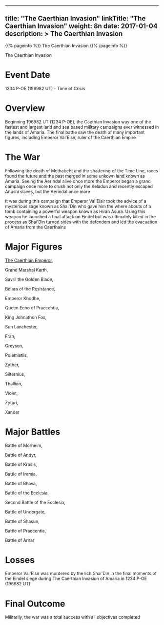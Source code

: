 
---
title: "The Caerthian Invasion"
linkTitle: "The Caerthian Invasion"
weight: 8n
date: 2017-01-04
description: >
 The Caerthian Invasion
---

{{% pageinfo %}}
The Caerthian Invasion
{{% /pageinfo %}}

The Caerthian Invasion

# Event Date

1234 P-OE (196982 UT) - Time of Crisis

# Overview

Beginning 196982 UT (1234 P-OE), the Caethian Invasion was one of the fastest and largest land and sea based military campaigns ever witnessed in the lands of Amaria. The final battle saw the death of many important figures, including Emperor Val'Elsir, ruler of the Caerthian Empire

# The War

Following the death of Methabeht and the shattering of the Time Line, races found the future and the past merged in some unkown land known as Amaria. Seeing the Aerindal alive once more the Emperor began a grand campaign once more to crush not only the Keladun and recently escaped Anushi slaves, but the Aerindal once more

It was during this campaign that Emperor Val'Elsir took the advice of a mysterious sage known as Shai'Din who gave him the where abouts of a tomb containing a powerful weapon known as Hiran Asura. Using this weapon he launched a final attack on Eindel but was ultimately killed in the process as Shai'Din turned sides with the defenders and led the evacuation of Amaria from the Caerthains

# Major Figures

[The Caerthian Emperor](https://www.fallofanempire.com/docs/notable-npcs/emperor-valelsir/),

Grand Marshal Karth,

Savril the Golden Blade,

Belara of the Resistance,

Emperor Khodhe,

Queen Echo of Praecentia,

King Johnathon Fox,

Sun Lanchester,

Fran,

Greyson,

Polemistlis,

Zyther,

Silternius,

Thallion,

Violet,

Zytari,

Xander

# Major Battles

Battle of Morheim,

Battle of Andyr,

Battle of Krosis,

Battle of Iremia,

Battle of Bhava,

Battle of the Ecclesia,

Second Battle of the Ecclesia,

Battle of Undergate,

Battle of Shasun,

Battle of Praecentia,

Battle of Arnar

# Losses

Emperor Val'Elsir was murdered by the lich Shai'Din in the final moments of the Eindel siege during The Caerthian Invasion of Amaria in 1234 P-OE (196982 UT)

# Final Outcome

Militarily, the war was a total success with all objectives completed
